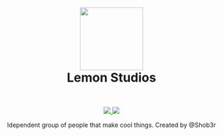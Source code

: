 <h1 align="center">
<sub>
<img src="https://cdn.lemon-studios.ca/resources/logos/GraphicOnly-Dark.png" height=144>
</sub>
<br>
Lemon Studios
</h1>
<br>
<p align="center">
  <a href="https://learn.microsoft.com/en-us/dotnet/csharp">
    <img src="https://img.shields.io/badge/c%23-%23239120.svg?style=for-the-badge&logo=c-sharp&logoColor=white">
  </a>
  <a href="https://unity.com">
    <img src="https://img.shields.io/badge/unity-%23000000.svg?style=for-the-badge&logo=unity&logoColor=white">
  </a>
</p>
<p align="center">Idependent group of people that make cool things. Created by @Shob3r</p>
